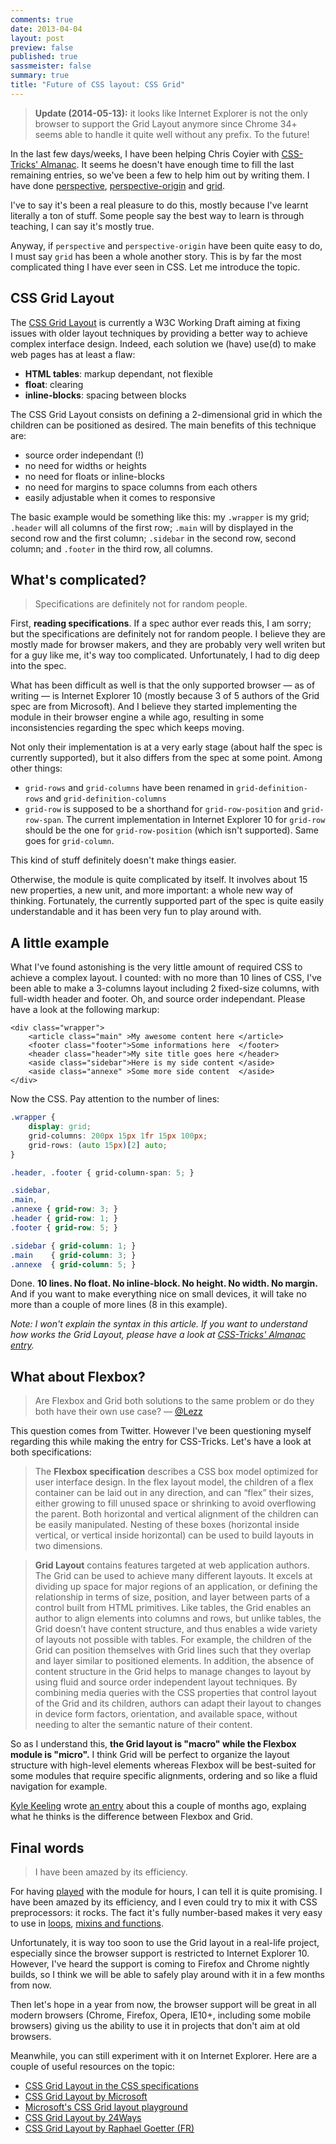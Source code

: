 ```yaml
---
comments: true
date: 2013-04-04
layout: post
preview: false
published: true
sassmeister: false
summary: true
title: "Future of CSS layout: CSS Grid"
---
```


> **Update (2014-05-13):** it looks like Internet Explorer is not the only browser to support the Grid Layout anymore since Chrome 34+ seems able to handle it quite well without any prefix. To the future!

In the last few days/weeks, I have been helping Chris Coyier with [CSS-Tricks' Almanac](http://css-tricks.com/almanac/). It seems he doesn't have enough time to fill the last remaining entries, so we've been a few to help him out by writing them. I have done [perspective](http://css-tricks.com/almanac/properties/p/perspective/), [perspective-origin](http://css-tricks.com/almanac/properties/p/perspective-origin/) and [grid](http://css-tricks.com/almanac/properties/g/grid/).

I've to say it's been a real pleasure to do this, mostly because I've learnt literally a ton of stuff. Some people say the best way to learn is through teaching, I can say it's mostly true. 

Anyway, if `perspective` and `perspective-origin` have been quite easy to do, I must say `grid` has been a whole another story. This is by far the most complicated thing I have ever seen in CSS. Let me introduce the topic.

## CSS Grid Layout

The [CSS Grid Layout](http://www.w3.org/TR/css3-grid-layout/) is currently a W3C Working Draft aiming at fixing issues with older layout techniques by providing a better way to achieve complex interface design. Indeed, each solution we (have) use(d) to make web pages has at least a flaw:

* **HTML tables**: markup dependant, not flexible
* **float**: clearing
* **inline-blocks**: spacing between blocks

The CSS Grid Layout consists on defining a 2-dimensional grid in which the children can be positioned as desired. The main benefits of this technique are:

* source order independant (!)
* no need for widths or heights
* no need for floats or inline-blocks
* no need for margins to space columns from each others
* easily adjustable when it comes to responsive

The basic example would be something like this: my `.wrapper` is my grid; `.header` will all columns of the first row; `.main` will by displayed in the second row and the first column; `.sidebar` in the second row, second column; and `.footer` in the third row, all columns. 

## What's complicated?

<blockquote class="pull-quote--right">Specifications are definitely not for random people.</blockquote>

First, **reading specifications**. If a spec author ever reads this, I am sorry; but the specifications are definitely not for random people. I believe they are mostly made for browser makers, and they are probably very well writen but for a guy like me, it's way too complicated. Unfortunately, I had to dig deep into the spec.

What has been difficult as well is that the only supported browser &mdash; as of writing &mdash; is Internet Explorer 10 (mostly because 3 of 5 authors of the Grid spec are from Microsoft). And I believe they started implementing the module in their browser engine a while ago, resulting in some inconsistencies regarding the spec which keeps moving.

Not only their implementation is at a very early stage (about half the spec is currently supported), but it also differs from the spec at some point. Among other things:

* `grid-rows` and `grid-columns` have been renamed in `grid-definition-rows` and `grid-definition-columns`
* `grid-row` is supposed to be a shorthand for `grid-row-position` and `grid-row-span`. The current implementation in Internet Explorer 10 for `grid-row` should be the one for `grid-row-position` (which isn't supported). Same goes for `grid-column`.

This kind of stuff definitely doesn't make things easier.

Otherwise, the module is quite complicated by itself. It involves about 15 new properties, a new unit, and more important: a whole new way of thinking. Fortunately, the currently supported part of the spec is quite easily understandable and it has been very fun to play around with.

## A little example

What I've found astonishing is the very little amount of required CSS to achieve a complex layout. I counted: with no more than 10 lines of CSS, I've been able to make a 3-columns layout including 2 fixed-size columns, with full-width header and footer. Oh, and source order independant. Please have a look at the following markup:

```markup
<div class="wrapper">
	<article class="main" >My awesome content here </article>
	<footer class="footer">Some informations here  </footer>
	<header class="header">My site title goes here </header>
	<aside class="sidebar">Here is my side content </aside>
	<aside class="annexe" >Some more side content  </aside>
</div>
```

Now the CSS. Pay attention to the number of lines:

```css
.wrapper {
	display: grid;
	grid-columns: 200px 15px 1fr 15px 100px;
	grid-rows: (auto 15px)[2] auto;
}

.header, .footer { grid-column-span: 5; }

.sidebar, 
.main, 
.annexe { grid-row: 3; }
.header { grid-row: 1; }
.footer { grid-row: 5; }

.sidebar { grid-column: 1; }
.main    { grid-column: 3; }
.annexe  { grid-column: 5; }
```

Done. **10 lines. No float. No inline-block. No height. No width. No margin.** And if you want to make everything nice on small devices, it will take no more than a couple of more lines (8 in this example). 

*Note: I won't explain the syntax in this article. If you want to understand how works the Grid Layout, please have a look at [CSS-Tricks' Almanac entry](http://css-tricks.com/almanac/properties/g/grid/).*

## What about Flexbox?

> Are Flexbox and Grid both solutions to the same problem or do they both have their own use case?
&mdash; [@Lezz](https://twitter.com/Lezz/status/319376112679522304)


This question comes from Twitter. However I've been questioning myself regarding this while making the entry for CSS-Tricks. Let's have a look at both specifications:

> The **Flexbox specification** describes a CSS box model optimized for user interface design. In the flex layout model, the children of a flex container can be laid out in any direction, and can “flex” their sizes, either growing to fill unused space or shrinking to avoid overflowing the parent. Both horizontal and vertical alignment of the children can be easily manipulated. Nesting of these boxes (horizontal inside vertical, or vertical inside horizontal) can be used to build layouts in two dimensions.

> **Grid Layout** contains features targeted at web application authors. The Grid can be used to achieve many different layouts. It excels at dividing up space for major regions of an application, or defining the relationship in terms of size, position, and layer between parts of a control built from HTML primitives.
> Like tables, the Grid enables an author to align elements into columns and rows, but unlike tables, the Grid doesn’t have content structure, and thus enables a wide variety of layouts not possible with tables. For example, the children of the Grid can position themselves with Grid lines such that they overlap and layer similar to positioned elements.
> In addition, the absence of content structure in the Grid helps to manage changes to layout by using fluid and source order independent layout techniques. By combining media queries with the CSS properties that control layout of the Grid and its children, authors can adapt their layout to changes in device form factors, orientation, and available space, without needing to alter the semantic nature of their content.</blockquote>

So as I understand this, **the Grid layout is "macro" while the Flexbox module is "micro".** I think Grid will be perfect to organize the layout structure with high-level elements whereas Flexbox will be best-suited for some modules that require specific alignments, ordering and so like a fluid navigation for example.

[Kyle Keeling](https://twitter.com/kyle_keeling) wrote [an entry](http://www.outsidethebracket.com/understanding-the-difference-between-css3-flexbox-grid-layout/) about this a couple of months ago, explaing what he thinks is the difference between Flexbox and Grid.

## Final words

<blockquote class="pull-quote--right">I have been amazed by its efficiency.</blockquote>

For having [played](http://codepen.io/HugoGiraudel/pen/2befd6d225b69912af8561f7cb020124) with the module for hours, I can tell it is quite promising. I have been amazed by its efficiency, and I even could try to mix it with CSS preprocessors: it rocks. The fact it's fully number-based makes it very easy to use in [loops](http://codepen.io/HugoGiraudel/pen/fb0e46cde228e5437993ba1305459a22), [mixins and functions](http://codepen.io/HugoGiraudel/pen/aCliz).

Unfortunately, it is way too soon to use the Grid layout in a real-life project, especially since the browser support is restricted to Internet Explorer 10. However, I've heard the support is coming to Firefox and Chrome nightly builds, so I think we will be able to safely play around with it in a few months from now.

Then let's hope in a year from now, the browser support will be great in all modern browsers (Chrome, Firefox, Opera, IE10+, including some mobile browsers) giving us the ability to use it in projects that don't aim at old browsers.

Meanwhile, you can still experiment with it on Internet Explorer. Here are a couple of useful resources on the topic:

* [CSS Grid Layout in the CSS specifications](http://www.w3.org/TR/css3-grid-layout/)
* [CSS Grid Layout by Microsoft](http://msdn.microsoft.com/en-us/library/ie/hh673533(v=vs.85).aspx)
* [Microsoft's CSS Grid layout playground](http://ie.microsoft.com/testdrive/Graphics/hands-on-css3/hands-on_grid.htm)
* [CSS Grid Layout by 24Ways](http://24ways.org/2012/css3-grid-layout/)
* [CSS Grid Layout by Raphael Goetter (FR)](http://www.alsacreations.com/article/lire/1388-css3-grid-layout.html)
